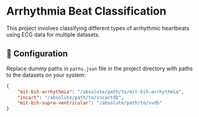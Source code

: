 # Arrhythmia Beat Classification

This project involves classifying different types of arrhythmic heartbeats using ECG data for multiple datasets.

## 🔧 Configuration

Replace dummy paths in `paths.json` file in the project directory with paths to the datasets on your system:

```json
{
    "mit-bih-arrhythmia": "/absolute/path/to/mit-bih-arrhythmia",
    "incart": "/absolute/path/to/incartdb",
    "mit-bih-supra-ventricular": "/absolute/path/to/svdb"
}
```